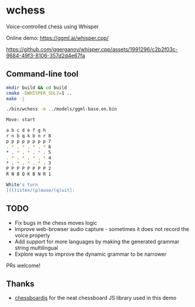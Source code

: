 # wchess

Voice-controlled chess using Whisper

Online demo: https://ggml.ai/whisper.cpp/

https://github.com/ggerganov/whisper.cpp/assets/1991296/c2b2f03c-9684-49f3-8106-357d2d4e67fa

## Command-line tool

```bash
mkdir build && cd build
cmake -DWHISPER_SDL2=1 ..
make -j

./bin/wchess -m ../models/ggml-base.en.bin

Move: start

a b c d e f g h
r n b q k b n r 8
p p p p p p p p 7
. * . * . * . * 6
* . * . * . * . 5
. * . * . * . * 4
* . * . * . * . 3
P P P P P P P P 2
R N B Q K B N R 1

White's turn
[(l)isten/(p)ause/(q)uit]: 
```

## TODO

- Fix bugs in the chess moves logic
- Improve web-browser audio capture - sometimes it does not record the voice properly
- Add support for more languages by making the generated grammar string multilingual
- Explore ways to improve the dynamic grammar to be narrower

PRs welcome!

## Thanks

- [chessboardjs](https://chessboardjs.com) for the neat chessboard JS library used in this demo
